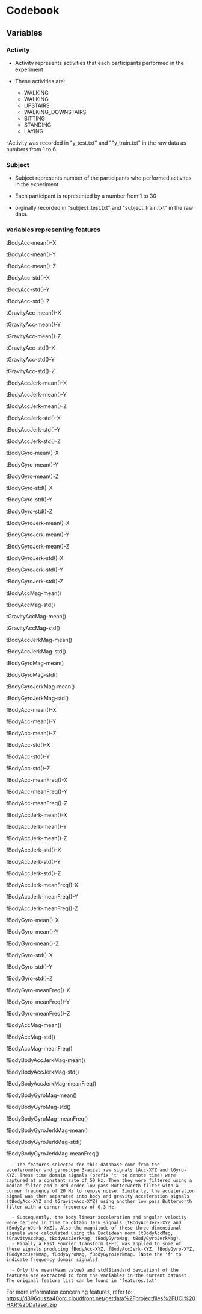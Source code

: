 # Codebook
## Variables
### Activity
  - Activity represents activities that each participants performed in the experiment
    
  - These activities are:
    - WALKING
    - WALKING
    - UPSTAIRS
    - WALKING_DOWNSTAIRS
    - SITTING
    - STANDING
    - LAYING
  
  -Activity was recorded in "y_test.txt" and ""y_train.txt" in the raw data as numbers from 1 to 6. 


### Subject
  - Subject represents number of the participants who performed activites in the experiment 
  
  - Each participant is represented by a number from 1 to 30
  
  - orginally recorded in "subject_test.txt" and "subject_train.txt" in the raw data. 

  
  
### variables representing features 

  tBodyAcc-mean()-X

  tBodyAcc-mean()-Y

  tBodyAcc-mean()-Z

  tBodyAcc-std()-X

  tBodyAcc-std()-Y

  tBodyAcc-std()-Z

  tGravityAcc-mean()-X

  tGravityAcc-mean()-Y

  tGravityAcc-mean()-Z

  tGravityAcc-std()-X

  tGravityAcc-std()-Y

  tGravityAcc-std()-Z

  tBodyAccJerk-mean()-X

  tBodyAccJerk-mean()-Y

  tBodyAccJerk-mean()-Z

  tBodyAccJerk-std()-X

  tBodyAccJerk-std()-Y

  tBodyAccJerk-std()-Z

  tBodyGyro-mean()-X

  tBodyGyro-mean()-Y

  tBodyGyro-mean()-Z

  tBodyGyro-std()-X

  tBodyGyro-std()-Y

  tBodyGyro-std()-Z

  tBodyGyroJerk-mean()-X

  tBodyGyroJerk-mean()-Y

  tBodyGyroJerk-mean()-Z

  tBodyGyroJerk-std()-X

  tBodyGyroJerk-std()-Y

  tBodyGyroJerk-std()-Z

  tBodyAccMag-mean()

  tBodyAccMag-std()

  tGravityAccMag-mean()

  tGravityAccMag-std()

  tBodyAccJerkMag-mean()

  tBodyAccJerkMag-std()

  tBodyGyroMag-mean()

  tBodyGyroMag-std()

  tBodyGyroJerkMag-mean()

  tBodyGyroJerkMag-std()

  fBodyAcc-mean()-X

  fBodyAcc-mean()-Y

  fBodyAcc-mean()-Z

  fBodyAcc-std()-X

  fBodyAcc-std()-Y

  fBodyAcc-std()-Z

  fBodyAcc-meanFreq()-X

  fBodyAcc-meanFreq()-Y

  fBodyAcc-meanFreq()-Z

  fBodyAccJerk-mean()-X

  fBodyAccJerk-mean()-Y

  fBodyAccJerk-mean()-Z

  fBodyAccJerk-std()-X

  fBodyAccJerk-std()-Y

  fBodyAccJerk-std()-Z

  fBodyAccJerk-meanFreq()-X

  fBodyAccJerk-meanFreq()-Y

  fBodyAccJerk-meanFreq()-Z

  fBodyGyro-mean()-X

  fBodyGyro-mean()-Y

  fBodyGyro-mean()-Z

  fBodyGyro-std()-X

  fBodyGyro-std()-Y

  fBodyGyro-std()-Z

  fBodyGyro-meanFreq()-X

  fBodyGyro-meanFreq()-Y

  fBodyGyro-meanFreq()-Z

  fBodyAccMag-mean()

  fBodyAccMag-std()

  fBodyAccMag-meanFreq()

  fBodyBodyAccJerkMag-mean()

  fBodyBodyAccJerkMag-std()

  fBodyBodyAccJerkMag-meanFreq()

  fBodyBodyGyroMag-mean()

  fBodyBodyGyroMag-std()

  fBodyBodyGyroMag-meanFreq()

  fBodyBodyGyroJerkMag-mean()

  fBodyBodyGyroJerkMag-std()

  fBodyBodyGyroJerkMag-meanFreq()
  
  

      - The features selected for this database come from the accelerometer and gyroscope 3-axial raw signals tAcc-XYZ and tGyro-XYZ. These time domain signals (prefix 't' to denote time) were captured at a constant rate of 50 Hz. Then they were filtered using a median filter and a 3rd order low pass Butterworth filter with a corner frequency of 20 Hz to remove noise. Similarly, the acceleration signal was then separated into body and gravity acceleration signals (tBodyAcc-XYZ and tGravityAcc-XYZ) using another low pass Butterworth filter with a corner frequency of 0.3 Hz. 

      - Subsequently, the body linear acceleration and angular velocity were derived in time to obtain Jerk signals (tBodyAccJerk-XYZ and tBodyGyroJerk-XYZ). Also the magnitude of these three-dimensional signals were calculated using the Euclidean norm (tBodyAccMag, tGravityAccMag, tBodyAccJerkMag, tBodyGyroMag, tBodyGyroJerkMag). 
      - Finally a Fast Fourier Transform (FFT) was applied to some of these signals producing fBodyAcc-XYZ, fBodyAccJerk-XYZ, fBodyGyro-XYZ, fBodyAccJerkMag, fBodyGyroMag, fBodyGyroJerkMag. (Note the 'f' to indicate frequency domain signals)

      - Only the mean(Mean value) and std(Standard deviation) of the features are extracted to form the variables in the current dataset. The original feature list can be found in "features.txt"

For more information concerning features, refer to:
https://d396qusza40orc.cloudfront.net/getdata%2Fprojectfiles%2FUCI%20HAR%20Dataset.zip
   
